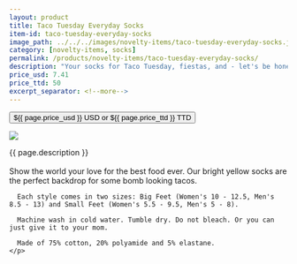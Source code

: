 ```yaml
---
layout: product
title: Taco Tuesday Everyday Socks
item-id: taco-tuesday-everyday-socks
image_path: ../../../images/novelty-items/taco-tuesday-everyday-socks.jpg
category: [novelty-items, socks]
permalink: /products/novelty-items/taco-tuesday-everyday-socks/
description: "Your socks for Taco Tuesday, fiestas, and - let's be honest - every day of the freakin' week!"
price_usd: 7.41
price_ttd: 50
excerpt_separator: <!--more-->
---
```


<button class="bg-blue-500 hover:bg-blue-700 text-white font-bold my-2 py-2 px-4 w-full snipcart-add-item" 
data-item-id="{{ page.item-id }}" 
data-item-price="{{page.price_usd}}"
data-item-url="{{ site.url }}/{{ page.category }}"
data-item-description="{{ page.description }}"
data-item-image="{{ page.image_path }}"
data-item-name="{{ page.title }}"
data-item-categories="{{ page.category }}">
${{ page.price_usd }} USD or ${{ page.price_ttd }} TTD
</button>

<!--more-->
<div class="flex flex-wrap">
  <div class="w-64 p-4 h-auto">
    <a data-fancybox="gallery" href="{{ page.image_path }}"><img src="{{ page.image_path }}"></a>
  </div>
  <div class="sm:flex-1">
    <p class="p-4 text-gray-700">
      {{ page.description }}
      <br><br>
      Show the world your love for the best food ever. Our bright yellow socks are the perfect backdrop for some bomb looking tacos.

      Each style comes in two sizes: Big Feet (Women's 10 - 12.5, Men's 8.5 - 13) and Small Feet (Women's 5.5 - 9.5, Men's 5 - 8).

      Machine wash in cold water. Tumble dry. Do not bleach. Or you can just give it to your mom.

      Made of 75% cotton, 20% polyamide and 5% elastane.
    </p>
  </div>
</div>